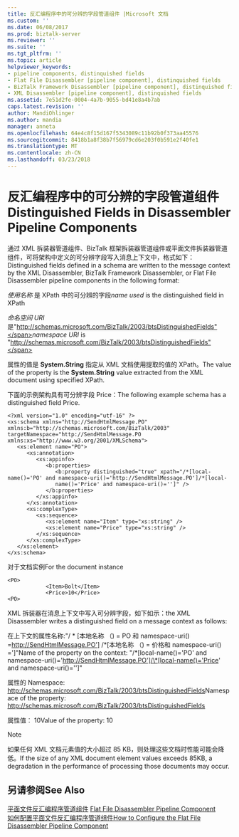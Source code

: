 ```yaml
---
title: 反汇编程序中的可分辨的字段管道组件 |Microsoft 文档
ms.custom: ''
ms.date: 06/08/2017
ms.prod: biztalk-server
ms.reviewer: ''
ms.suite: ''
ms.tgt_pltfrm: ''
ms.topic: article
helpviewer_keywords:
- pipeline components, distinquished fields
- Flat File Disassembler [pipeline component], distinquished fields
- BizTalk Framework Disassembler [pipeline component], distinquished fields
- XML Disassembler [pipeline component], distinquished fields
ms.assetid: 7e51d2fe-0004-4a7b-9055-bd41e8a4b7ab
caps.latest.revision: ''
author: MandiOhlinger
ms.author: mandia
manager: anneta
ms.openlocfilehash: 64e4c8f15d167f5343089c11b92b0f373aa45576
ms.sourcegitcommit: 8418b1a8f38b7f56979cd6e203f0b591e2f40fe1
ms.translationtype: MT
ms.contentlocale: zh-CN
ms.lasthandoff: 03/23/2018
---
```

# <a name="distinguished-fields-in-disassembler-pipeline-components"></a><span data-ttu-id="fe8f2-102">反汇编程序中的可分辨的字段管道组件</span><span class="sxs-lookup"><span data-stu-id="fe8f2-102">Distinguished Fields in Disassembler Pipeline Components</span></span>
<span data-ttu-id="fe8f2-103">通过 XML 拆装器管道组件、BizTalk 框架拆装器管道组件或平面文件拆装器管道组件，可将架构中定义的可分辨字段写入消息上下文中，格式如下：</span><span class="sxs-lookup"><span data-stu-id="fe8f2-103">Distinguished fields defined in a schema are written to the message context by the XML Disassembler, BizTalk Framework Disassembler, or Flat File Disassembler pipeline components in the following format:</span></span>  
  
 <span data-ttu-id="fe8f2-104">*使用名称* 是 XPath 中的可分辨的字段</span><span class="sxs-lookup"><span data-stu-id="fe8f2-104">*name used* is the distinguished field in XPath</span></span>  
  
 <span data-ttu-id="fe8f2-105">*命名空间 URI*是"http://schemas.microsoft.com/BizTalk/2003/btsDistinguishedFields"</span><span class="sxs-lookup"><span data-stu-id="fe8f2-105">*namespace URI* is "http://schemas.microsoft.com/BizTalk/2003/btsDistinguishedFields"</span></span>  
  
 <span data-ttu-id="fe8f2-106">属性的值是 **System.String** 指定从 XML 文档使用提取的值的 XPath。</span><span class="sxs-lookup"><span data-stu-id="fe8f2-106">The value of the property is the **System.String** value extracted from the XML document using specified XPath.</span></span>  
  
 <span data-ttu-id="fe8f2-107">下面的示例架构具有可分辨字段 Price：</span><span class="sxs-lookup"><span data-stu-id="fe8f2-107">The following example schema has a distinguished field Price.</span></span>  
  
```  
<?xml version="1.0" encoding="utf-16" ?>   
<xs:schema xmlns="http://SendHtmlMessage.PO" xmlns:b="http://schemas.microsoft.com/BizTalk/2003" targetNamespace="http://SendHtmlMessage.PO xmlns:xs="http://www.w3.org/2001/XMLSchema">  
   <xs:element name="PO">  
      <xs:annotation>  
         <xs:appinfo>  
            <b:properties>  
               <b:property distinguished="true" xpath="/*[local-name()='PO' and namespace-uri()='http://SendHtmlMessage.PO']/*[local-  
               name()='Price' and namespace-uri()='']" />   
            </b:properties>  
         </xs:appinfo>  
      </xs:annotation>  
      <xs:complexType>  
         <xs:sequence>  
            <xs:element name="Item" type="xs:string" />   
            <xs:element name="Price" type="xs:string" />   
         </xs:sequence>  
      </xs:complexType>  
   </xs:element>  
</xs:schema>  
```  
  
 <span data-ttu-id="fe8f2-108">对于文档实例</span><span class="sxs-lookup"><span data-stu-id="fe8f2-108">For the document instance</span></span>  
  
```  
<PO>  
            <Item>Bolt</Item>  
            <Price>10</Price>  
<PO>  
```  
  
 <span data-ttu-id="fe8f2-109">XML 拆装器在消息上下文中写入可分辨字段，如下如示：</span><span class="sxs-lookup"><span data-stu-id="fe8f2-109">the XML Disassembler writes a distinguished field on a message context as follows:</span></span>  
  
 <span data-ttu-id="fe8f2-110">在上下文的属性名称:"/ * [本地名称 （) = PO 和 namespace-uri() =http://SendHtmlMessage.PO'] /\*[本地名称 （) = 价格和 namespace-uri() =']"</span><span class="sxs-lookup"><span data-stu-id="fe8f2-110">Name of the property on the context: "/*[local-name()='PO' and namespace-uri()='http://SendHtmlMessage.PO']/\*[local-name()='Price' and namespace-uri()='']"</span></span>  
  
 <span data-ttu-id="fe8f2-111">属性的 Namespace: http://schemas.microsoft.com/BizTalk/2003/btsDistinguishedFields</span><span class="sxs-lookup"><span data-stu-id="fe8f2-111">Namespace of the property: http://schemas.microsoft.com/BizTalk/2003/btsDistinguishedFields</span></span>  
  
 <span data-ttu-id="fe8f2-112">属性值︰ 10</span><span class="sxs-lookup"><span data-stu-id="fe8f2-112">Value of the property: 10</span></span>  
  
> [!NOTE]
>  <span data-ttu-id="fe8f2-113">如果任何 XML 文档元素值的大小超过 85 KB，则处理这些文档时性能可能会降低。</span><span class="sxs-lookup"><span data-stu-id="fe8f2-113">If the size of any XML document element values exceeds 85KB, a degradation in the performance of processing those documents may occur.</span></span>  
  
## <a name="see-also"></a><span data-ttu-id="fe8f2-114">另请参阅</span><span class="sxs-lookup"><span data-stu-id="fe8f2-114">See Also</span></span>  
 <span data-ttu-id="fe8f2-115">[平面文件反汇编程序管道组件](../core/flat-file-disassembler-pipeline-component.md) </span><span class="sxs-lookup"><span data-stu-id="fe8f2-115">[Flat File Disassembler Pipeline Component](../core/flat-file-disassembler-pipeline-component.md) </span></span>  
 [<span data-ttu-id="fe8f2-116">如何配置平面文件反汇编程序管道组件</span><span class="sxs-lookup"><span data-stu-id="fe8f2-116">How to Configure the Flat File Disassembler Pipeline Component</span></span>](../core/how-to-configure-the-flat-file-disassembler-pipeline-component.md)